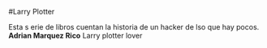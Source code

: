 #Larry Plotter

Esta s erie de  libros cuentan  la historia de un hacker de lso que hay pocos. 
**Adrian Marquez Rico** Larry plotter lover 
